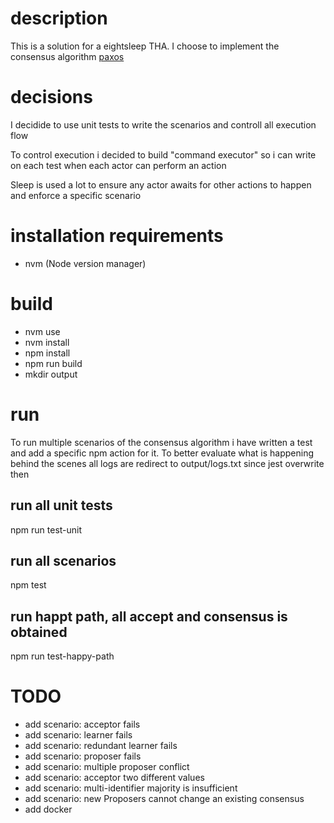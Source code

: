 # description

This is a solution for a eightsleep THA. I choose to implement the consensus algorithm [paxos](https://en.wikipedia.org/wiki/Paxos_(computer_science))

# decisions

I decidide to use unit tests to write the scenarios and controll all execution flow

To control execution i decided to build "command executor" so i can write on each test when each actor can perform an action

Sleep is used a lot to ensure any actor awaits for other actions to happen and enforce a specific scenario

# installation requirements

- nvm (Node version manager)

# build

- nvm use
- nvm install
- npm install
- npm run build
- mkdir output

# run

To run multiple scenarios of the consensus algorithm i have written a test and add a specific npm action for it.
To better evaluate what is happening behind the scenes all logs are redirect to output/logs.txt since jest overwrite then


## run all unit tests

npm run test-unit 

## run all scenarios

npm test 

## run happt path, all accept and consensus is obtained

npm run test-happy-path


# TODO

- add scenario: acceptor fails
- add scenario: learner fails
- add scenario: redundant learner fails
- add scenario: proposer fails
- add scenario: multiple proposer conflict
- add scenario: acceptor two different values
- add scenario: multi-identifier majority is insufficient
- add scenario: new Proposers cannot change an existing consensus
- add docker